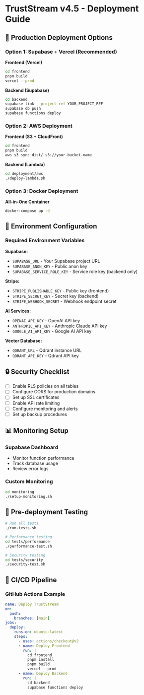 # TrustStream v4.5 - Deployment Guide

## 🚀 Production Deployment Options

### Option 1: Supabase + Vercel (Recommended)

**Frontend (Vercel)**
```bash
cd frontend
pnpm build
vercel --prod
```

**Backend (Supabase)**
```bash
cd backend
supabase link --project-ref YOUR_PROJECT_REF
supabase db push
supabase functions deploy
```

### Option 2: AWS Deployment

**Frontend (S3 + CloudFront)**
```bash
cd frontend
pnpm build
aws s3 sync dist/ s3://your-bucket-name
```

**Backend (Lambda)**
```bash
cd deployment/aws
./deploy-lambda.sh
```

### Option 3: Docker Deployment

**All-in-One Container**
```bash
docker-compose up -d
```

## 🔧 Environment Configuration

### Required Environment Variables

**Supabase:**
- `SUPABASE_URL` - Your Supabase project URL
- `SUPABASE_ANON_KEY` - Public anon key
- `SUPABASE_SERVICE_ROLE_KEY` - Service role key (backend only)

**Stripe:**
- `STRIPE_PUBLISHABLE_KEY` - Public key (frontend)
- `STRIPE_SECRET_KEY` - Secret key (backend)
- `STRIPE_WEBHOOK_SECRET` - Webhook endpoint secret

**AI Services:**
- `OPENAI_API_KEY` - OpenAI API key
- `ANTHROPIC_API_KEY` - Anthropic Claude API key
- `GOOGLE_AI_API_KEY` - Google AI API key

**Vector Database:**
- `QDRANT_URL` - Qdrant instance URL
- `QDRANT_API_KEY` - Qdrant API key

## 🔒 Security Checklist

- [ ] Enable RLS policies on all tables
- [ ] Configure CORS for production domains
- [ ] Set up SSL certificates
- [ ] Enable API rate limiting
- [ ] Configure monitoring and alerts
- [ ] Set up backup procedures

## 📊 Monitoring Setup

### Supabase Dashboard
- Monitor function performance
- Track database usage
- Review error logs

### Custom Monitoring
```bash
cd monitoring
./setup-monitoring.sh
```

## 🧪 Pre-deployment Testing

```bash
# Run all tests
./run-tests.sh

# Performance testing
cd tests/performance
./performance-test.sh

# Security testing
cd tests/security
./security-test.sh
```

## 🔄 CI/CD Pipeline

### GitHub Actions Example
```yaml
name: Deploy TrustStream
on:
  push:
    branches: [main]
jobs:
  deploy:
    runs-on: ubuntu-latest
    steps:
      - uses: actions/checkout@v2
      - name: Deploy Frontend
        run: |
          cd frontend
          pnpm install
          pnpm build
          vercel --prod
      - name: Deploy Backend
        run: |
          cd backend
          supabase functions deploy
```